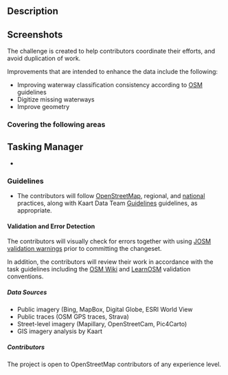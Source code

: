 ## Description
[//]: # (Enter a concise description of the issue )

## Screenshots
[//]: # (Enter a concise description of the issue )

The challenge is created to help contributors coordinate their efforts, and avoid duplication of work.

Improvements that are intended to enhance the data include the following:
* Improving waterway classification consistency according to [OSM](https://wiki.openstreetmap.org/wiki/Tag:waterway=ditch) guidelines
* Digitize missing waterways
* Improve geometry

### Covering the following areas
[//]: # (Add the area here)

## Tasking Manager
- [//]: # (Like to the tasking manager page)

### Guidelines
- The contributors will follow [OpenStreetMap](http://wiki.openstreetmap.org/wiki/Highways), regional, and [national](https://wiki.openstreetmap.org/wiki/Philippines/) practices, along with Kaart Data Team [Guidelines](https://wiki.openstreetmap.org/wiki/Kaart#Data_Team_Guidelines) guidelines, as appropriate.

#### Validation and Error Detection
The contributors will visually check for errors together with using [JOSM validation warnings](http://wiki.openstreetmap.org/wiki/JOSM/Validator) prior to committing the changeset.

In addition, the contributors will review their work in accordance with the task guidelines including the [OSM Wiki](http://wiki.openstreetmap.org/wiki/OSM_Tasking_Manager/Validating_data) and [LearnOSM](http://learnosm.org/en/coordination/review/) validation conventions.

##### Data Sources
- Public imagery (Bing, MapBox, Digital Globe, ESRI World View
- Public traces (OSM GPS traces, Strava)
- Street-level imagery (Mapillary, OpenStreetCam, Pic4Carto)
- GIS imagery analysis by Kaart


##### Contributors
The project is open to OpenStreetMap contributors of any experience level.
